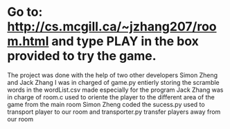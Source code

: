 # Go to: http://cs.mcgill.ca/~jzhang207/room.html and type PLAY in the box provided to try the game.
The project was done with the help of two other developers Simon Zheng and Jack Zhang
I was in charged of game.py entierly storing the scramble words in the wordList.csv made especially for the program
Jack Zhang was in charge of room.c used to oriente the player to the different area of the game from the main room
Simon Zheng coded the sucess.py used to transport player to our room and transporter.py transfer players away from our room
